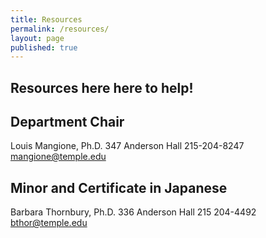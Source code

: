 ```yaml
---
title: Resources
permalink: /resources/
layout: page
published: true
---
```


## Resources here here to help!

## Department Chair

Louis Mangione, Ph.D.
347 Anderson Hall
215-204-8247
mangione@temple.edu

## Minor and Certificate in Japanese

Barbara Thornbury, Ph.D.
336 Anderson Hall 
215 204-4492
bthor@temple.edu


